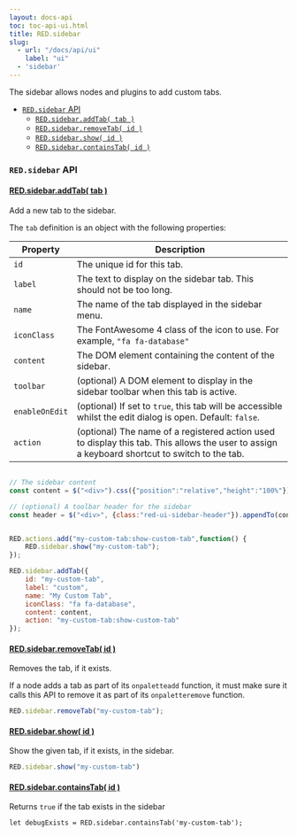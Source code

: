 ```yaml
---
layout: docs-api
toc: toc-api-ui.html
title: RED.sidebar
slug:
  - url: "/docs/api/ui"
    label: "ui"
  - 'sidebar'
---
```


The sidebar allows nodes and plugins to add custom tabs.

 - [`RED.sidebar` API](#redsidebar-api)
    - [`RED.sidebar.addTab( tab )`](#methods-addTab)
    - [`RED.sidebar.removeTab( id )`](#methods-removeTab)
    - [`RED.sidebar.show( id )`](#methods-show)
    - [`RED.sidebar.containsTab( id )`](#methods-containsTab)


### `RED.sidebar` API

#### <a href="#methods-addTab" name="methods-addTab">RED.sidebar.addTab( tab )</a>

Add a new tab to the sidebar.

The `tab` definition is an object with the following properties:

Property | Description
---------|------------------
`id`     | The unique id for this tab.
`label`  | The text to display on the sidebar tab. This should not be too long.
`name`   | The name of the tab displayed in the sidebar menu.
`iconClass` | The FontAwesome 4 class of the icon to use. For example, `"fa fa-database"`
`content` | The DOM element containing the content of the sidebar.
`toolbar` | (optional) A DOM element to display in the sidebar toolbar when this tab is active.
`enableOnEdit` | (optional) If set to `true`, this tab will be accessible whilst the edit dialog is open. Default: `false`.
`action` | (optional) The name of a registered action used to display this tab. This allows the user to assign a keyboard shortcut to switch to the tab.




```javascript

// The sidebar content
const content = $("<div>").css({"position":"relative","height":"100%"});

// (optional) A toolbar header for the sidebar
const header = $("<div>", {class:"red-ui-sidebar-header"}).appendTo(content);


RED.actions.add("my-custom-tab:show-custom-tab",function() {
    RED.sidebar.show("my-custom-tab");
});

RED.sidebar.addTab({
    id: "my-custom-tab",
    label: "custom",
    name: "My Custom Tab",
    iconClass: "fa fa-database",
    content: content,
    action: "my-custom-tab:show-custom-tab"
});
```

#### <a href="#methods-removeTab" name="methods-removeTab">RED.sidebar.removeTab( id )</a>

Removes the tab, if it exists.

If a node adds a tab as part of its `onpaletteadd` function, it must make sure it
calls this API to remove it as part of its `onpaletteremove` function.

```javascript
RED.sidebar.removeTab("my-custom-tab");
```

#### <a href="#methods-show" name="methods-show">RED.sidebar.show( id )</a>

Show the given tab, if it exists, in the sidebar.

```javascript
RED.sidebar.show("my-custom-tab")
```

#### <a href="#methods-containsTab" name="methods-containsTab">RED.sidebar.containsTab( id )</a>

Returns `true` if the tab exists in the sidebar

```
let debugExists = RED.sidebar.containsTab('my-custom-tab');
```
